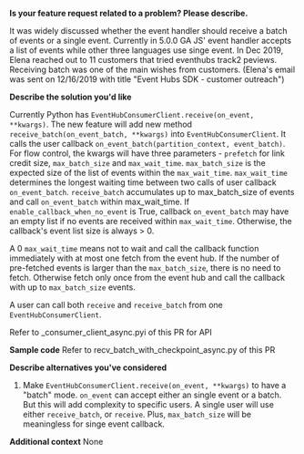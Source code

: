 **Is your feature request related to a problem? Please describe.**

It was widely discussed whether the event handler should receive a batch of events or a single event.
Currently in 5.0.0 GA JS' event handler accepts a list of events while other three languages use singe event.
In Dec 2019, Elena reached out to 11 customers that tried eventhubs track2 peviews. Receiving batch was one of the main wishes from customers. 
(Elena's email was sent on 12/16/2019 with title "Event Hubs SDK - customer outreach")


**Describe the solution you'd like**

Currently Python has `EventHubConsumerClient.receive(on_event, **kwargs)`.
The new feature will add new method `receive_batch(on_event_batch, **kwargs)` into `EventHubConsumerClient`. 
It calls the user callback `on_event_batch(partition_context, event_batch)`.
For flow control, the kwargs will have three parameters - `prefetch` for link credit size, `max_batch_size` and `max_wait_time`.
`max_batch_size` is the expected size of the list of events within the `max_wait_time`. 
`max_wait_time` determines the longest waiting time between two calls of user callback `on_event_batch`.  `receive_batch` accumulates up to max_batch_size of events and call `on_event_batch` within max_wait_time.
If `enable_callback_when_no_event` is True, callback `on_event_batch` may have an empty list if no events are received within `max_wait_time`. 
Otherwise, the callback's event list size is always > 0.

A 0 `max_wait_time` means not to wait and call the callback function immediately with at most one fetch from the event hub. If the number of pre-fetched events is larger than the `max_batch_size`, there is no need to fetch. Otherwise fetch only once from the event hub and call the callback with up to `max_batch_size` events. 

A user can call both `receive` and `receive_batch` from one `EventHubConsumerClient`.

Refer to _consumer_client_async.pyi of this PR for API

**Sample code**
Refer to recv_batch_with_checkpoint_async.py of this PR

**Describe alternatives you've considered**
1. Make `EventHubConsumerClient.receive(on_event, **kwargs)` to have a "batch" mode. `on_event` can accept either an single event or a batch. But this will add complexity to specific users. A single user will use either `receive_batch`, or `receive`. Plus, `max_batch_size` will be meaningless for singe event callback.

**Additional context**
None